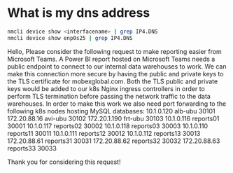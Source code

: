# What is my dns address

```bash
nmcli device show <interfacename> | grep IP4.DNS
nmcli device show enp0s25 | grep IP4.DNS

```
Hello,
Please consider the following request to make reporting easier from Microsoft Teams.
A Power BI report hosted on Microsoft Teams needs a public endpoint to connect to our internal data warehouses to work. We can make this connection more secure by having the public and private keys to the TLS certificate for mobexglobal.com. Both the TLS public and private keys would be added to our k8s Nginx ingress controllers in order to perform TLS termination before passing the network traffic to the data warehouses. In order to make this work we also need port forwarding to the following k8s nodes hosting MySQL databases:
10.1.0.120 alb-ubu 30101
172.20.88.16 avi-ubu 30102
172.20.1.190 frt-ubu 30103
10.1.0.116 reports01 30001
10.1.0.117 reports02 30002
10.1.0.118 reports03 30003
10.1.0.110 reports11 30011
10.1.0.111 reports12 30012
10.1.0.112 reports13 30013
172.20.88.61 reports31 30031
172.20.88.62 reports32 30032
172.20.88.63 reports33 30033

Thank you for considering this request!
